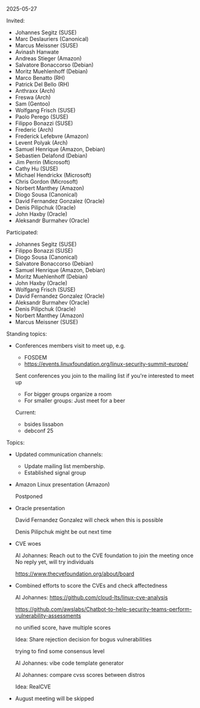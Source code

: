 2025-05-27

Invited:

- Johannes Segitz (SUSE)
- Marc Deslauriers (Canonical)
- Marcus Meissner (SUSE)
- Avinash Hanwate
- Andreas Stieger (Amazon)
- Salvatore Bonaccorso (Debian)
- Moritz Muehlenhoff (Debian)
- Marco Benatto (RH)
- Patrick Del Bello (RH)
- Anthraxx (Arch)
- Freswa (Arch)
- Sam (Gentoo)
- Wolfgang Frisch (SUSE)
- Paolo Perego (SUSE)
- Filippo Bonazzi (SUSE)
- Frederic (Arch)
- Frederick Lefebvre (Amazon)
- Levent Polyak (Arch)
- Samuel Henrique (Amazon, Debian)
- Sebastien Delafond (Debian)
- Jim Perrin (Microsoft)
- Cathy Hu (SUSE)
- Michael Hendrickx (Microsoft)
- Chris Gordon (Microsoft)
- Norbert Manthey (Amazon)
- Diogo Sousa (Canonical)
- David Fernandez Gonzalez (Oracle)
- Denis Pilipchuk (Oracle)
- John Haxby (Oracle)
- Aleksandr Burmahev (Oracle)

Participated:

- Johannes Segitz (SUSE)
- Filippo Bonazzi (SUSE)
- Diogo Sousa (Canonical)
- Salvatore Bonaccorso (Debian)
- Samuel Henrique (Amazon, Debian)
- Moritz Muehlenhoff (Debian)
- John Haxby (Oracle)
- Wolfgang Frisch (SUSE)
- David Fernandez Gonzalez (Oracle)
- Aleksandr Burmahev (Oracle)
- Denis Pilipchuk (Oracle)
- Norbert Manthey (Amazon)
- Marcus Meissner (SUSE)

Standing topics:

- Conferences members visit to meet up, e.g.
  - FOSDEM
  - https://events.linuxfoundation.org/linux-security-summit-europe/

  Sent conferences you join to the mailing list if you're interested to meet up

  - For bigger groups organize a room
  - For smaller groups: Just meet for a beer

  Current:

  - bsides lissabon
  - debconf 25

Topics:

- Updated communication channels:

  - Update mailing list membership.
  - Established signal group

- Amazon Linux presentation (Amazon)

  Postponed

- Oracle presentation

  David Fernandez Gonzalez will check when this is possible

  Denis Pilipchuk might be out next time

- CVE woes

  AI Johannes: Reach out to the CVE foundation to join the meeting once
  No reply yet, will try individuals

  https://www.thecvefoundation.org/about/board

- Combined efforts to score the CVEs and check affectedness

  AI Johannes: https://github.com/cloud-lts/linux-cve-analysis

  https://github.com/awslabs/Chatbot-to-help-security-teams-perform-vulnerability-assessments

  no unified score, have multiple scores

  Idea: Share rejection decision for bogus vulnerabilities

  trying to find some consensus level

  AI Johannes: vibe code template generator

  AI Johannes: compare cvss scores between distros

  Idea: RealCVE

- August meeting will be skipped
